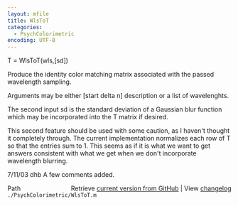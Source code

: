 ```yaml
---
layout: mfile
title: WlsToT
categories:
  - PsychColorimetric
encoding: UTF-8
---
```


T = WlsToT(wls,[sd])

Produce the identity color matching matrix associated
with the passed wavelength sampling.

Arguments may be either [start delta n] description or
a list of wavelenghts.

The second input sd is the standard deviation of a Gaussian
blur function which may be incorporated into the T matrix
if desired.

This second feature should be used with some
caution, as I haven't thought it completely through.  The
current implementation normalizes each row of T so that the
entries sum to 1.  This seems as if it is what we want to
get answers consistent with what we get when we don't
incorporate wavelength blurring.

7/11/03  dhb  A few comments added.


<div class="code_header" style="text-align:right;">
  <span style="float:left;">Path&nbsp;&nbsp;</span> <span class="counter">Retrieve <a href=
  "https://raw.github.com/Psychtoolbox-3/Psychtoolbox-3/beta/./PsychColorimetric/WlsToT.m">current version from GitHub</a> | View <a href=
  "https://github.com/Psychtoolbox-3/Psychtoolbox-3/commits/beta/./PsychColorimetric/WlsToT.m">changelog</a></span>
</div>
<div class="code">
  <code>./PsychColorimetric/WlsToT.m</code>
</div>
